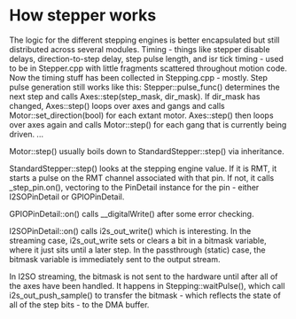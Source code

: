 # How stepper works

The logic for the different stepping engines is better encapsulated but still distributed across several modules.  Timing - things like stepper disable delays, direction-to-step delay, step pulse length, and isr tick timing - used to be in Stepper.cpp with little fragments scattered throughout motion code.  Now the timing stuff has been collected in Stepping.cpp - mostly.  Step pulse generation still works like this: Stepper::pulse_func() determines the next step and calls Axes::step(step_mask, dir_mask).  If dir_mask has changed, Axes::step() loops over axes and gangs and calls Motor::set_direction(bool) for each extant motor.  Axes::step() then loops over axes again and calls Motor::step() for each gang that is currently being driven.  ...

Motor::step() usually boils down to StandardStepper::step() via inheritance.

StandardStepper::step() looks at the stepping engine value.  If it is RMT, it starts a pulse on the RMT channel associated with that pin.  If not, it calls _step_pin.on(), vectoring to the PinDetail instance for the pin - either I2SOPinDetail or GPIOPinDetail.

GPIOPinDetail::on() calls __digitalWrite() after some error checking.

I2SOPinDetail::on() calls i2s_out_write() which is interesting.  In the streaming case, i2s_out_write sets or clears a bit in a bitmask variable, where it just sits until a later step.  In the passthrough (static) case, the bitmask variable is immediately sent to the output stream.

In I2SO streaming, the bitmask is not sent to the hardware until after all of the axes have been handled.  It happens in Stepping::waitPulse(), which call i2s_out_push_sample() to transfer the bitmask - which reflects the state of all of the step bits - to the DMA buffer.
